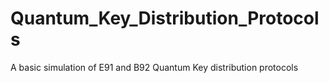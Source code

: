 # Quantum_Key_Distribution_Protocols
A basic simulation of E91 and B92 Quantum Key distribution protocols
